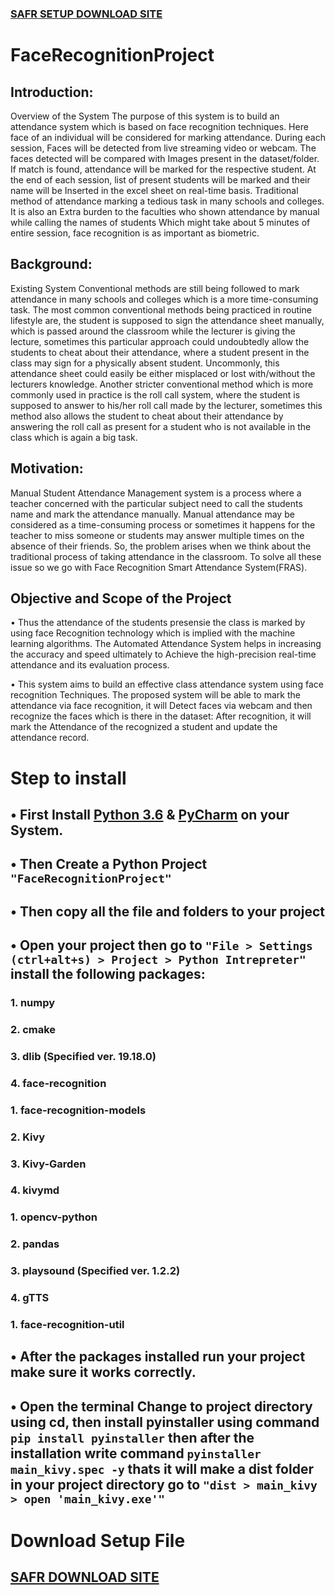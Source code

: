 ### [SAFR SETUP DOWNLOAD SITE][3]
[3]:https://safr.netlify.app/ "SAFR SETUP FILE"

# FaceRecognitionProject
## Introduction:                               
Overview of the System  The purpose of this system is to build an attendance system which is based on face recognition techniques. Here face of an individual will be considered for marking attendance. During each session, Faces will be detected from live streaming video or webcam. The faces detected will be compared with Images present in the dataset/folder. If match is found, attendance will be marked for the respective student. At the end of each session, list of present students will be marked and their name will be  Inserted in the excel sheet on real-time basis.  Traditional method of attendance marking  a tedious task in many schools and colleges. It is also an Extra burden to the faculties who shown attendance by manual while calling the names of students Which might take about 5 minutes of entire session, face recognition is as  important as biometric. 

## Background: 
Existing System  Conventional methods are still being followed to mark attendance in many schools and colleges which is a more time-consuming task. The most common conventional methods being practiced in routine lifestyle are, the student is supposed to sign the attendance sheet manually, which is passed around the classroom while the lecturer is giving the lecture, sometimes this particular approach could undoubtedly allow the students to cheat about their attendance, where a student present in the class may sign for a physically absent student. Uncommonly, this attendance sheet could easily be either misplaced or lost with/without the lecturers knowledge. Another stricter conventional method which is more commonly used in practice is the roll call system, where the student is supposed to answer to his/her roll call made by the  lecturer, sometimes this method also allows the student to cheat about their attendance by answering the roll call as present for a student who is not available in the class which is again a big task.                                                                          
## Motivation: 
Manual Student Attendance Management system is a process where a teacher concerned with the particular subject need to call the students name and mark the attendance manually. Manual attendance may be considered as a time-consuming process or sometimes it happens for the teacher to miss someone or students may answer multiple times on the absence of their friends. So, the problem arises when we think about the traditional process of taking attendance in the classroom. To solve all these issue so we go with Face Recognition Smart Attendance System(FRAS).

## Objective and Scope of the Project
•  Thus the attendance of the students presensie the class is marked by using face Recognition technology which is implied with the machine learning algorithms. The Automated Attendance System helps in increasing the accuracy and speed ultimately to Achieve the high-precision real-time attendance and its evaluation process.

•  This system aims to build an effective class attendance system using face recognition Techniques. The proposed system will be able to mark the attendance via face recognition, it will Detect faces via webcam and then recognize the faces which is there in the dataset: After recognition, it will mark the Attendance of the recognized a student and update the attendance record.

# Step to install 
## •  First Install [Python 3.6][1] & [PyCharm][2] on your System. 
[1]:https://www.python.org/downloads/release/python-360/ "Python 3.6" 
[2]:https://www.jetbrains.com/pycharm/ "PyCharm"
## •  Then Create a Python Project `"FaceRecognitionProject"`
## •  Then copy all the file and folders to your project 
## •  Open your project then go to `"File > Settings (ctrl+alt+s) > Project > Python Intrepreter"` install the following packages:
###   1.  numpy
###   2.  cmake
###   3.  dlib (Specified ver. 19.18.0)
###   4.  face-recognition
###   1.  face-recognition-models
###   2.  Kivy
###   3.  Kivy-Garden
###   4.  kivymd
###   1.  opencv-python
###   2.  pandas
###   3.  playsound (Specified ver. 1.2.2)
###   4.  gTTS
###   1.  face-recognition-util
## •  After the packages installed run your project make sure it works correctly.
## •  Open the terminal Change to project directory using cd, then install pyinstaller using command `pip install pyinstaller` then after the installation write command `pyinstaller main_kivy.spec -y` thats it will make a dist folder in your project directory go to `"dist > main_kivy > open 'main_kivy.exe'"`

# Download Setup File
## [SAFR DOWNLOAD SITE][3]
[3]:https://safr.netlify.app/ "SAFR SETUP FILE"
